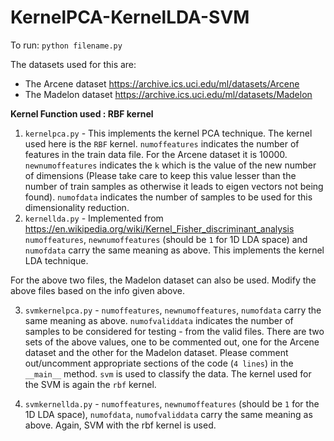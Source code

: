 # KernelPCA-KernelLDA-SVM

To run: `python filename.py`  

The datasets used for this are:  
- The Arcene dataset <https://archive.ics.uci.edu/ml/datasets/Arcene>  
- The Madelon dataset <https://archive.ics.uci.edu/ml/datasets/Madelon>  

**Kernel Function used : RBF kernel**  

1. `kernelpca.py` - This implements the kernel PCA technique. The kernel used here is the `RBF` kernel. `numoffeatures` indicates the number of features in the train data file. For the Arcene dataset it is 10000. `newnumoffeatures` indicates the `k` which is the value of the new number of dimensions (Please take care to keep this value lesser than the number of train samples as otherwise it leads to eigen vectors not being found). `numofdata` indicates the number of samples to be used for this dimensionality reduction.  
2. `kernellda.py` - Implemented from <https://en.wikipedia.org/wiki/Kernel_Fisher_discriminant_analysis> `numoffeatures`, `newnumoffeatures` (should be `1` for 1D LDA space) and `numofdata` carry the same meaning as above. This implements the kernel LDA technique.  

For the above two files, the Madelon dataset can also be used. Modify the above files based on the info given above.  

3. `svmkernelpca.py` - `numoffeatures`, `newnumoffeatures`, `numofdata` carry the same meaning as above. `numofvaliddata` indicates the number of samples to be considered for testing - from the valid files. There are two sets of the above values, one to be commented out, one for the Arcene dataset and the other for the Madelon dataset. Please comment out/uncomment appropriate sections of the code (`4 lines`) in the `__main__` method. `svm` is used to classify the data. The kernel used for the SVM is again the `rbf` kernel.  

4. `svmkernellda.py` - `numoffeatures`, `newnumoffeatures` (should be `1` for the 1D LDA space), `numofdata`, `numofvaliddata` carry the same meaning as above. Again, SVM with the rbf kernel is used.
